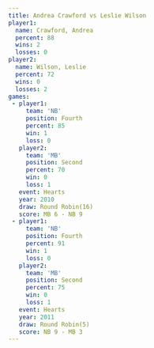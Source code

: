 ```yaml
---
title: Andrea Crawford vs Leslie Wilson
player1:                
  name: Crawford, Andrea
  percent: 88           
  wins: 2               
  losses: 0             
player2:                
  name: Wilson, Leslie  
  percent: 72           
  wins: 0               
  losses: 2             
games:
 - player1:          
     team: 'NB'      
     position: Fourth
     percent: 85     
     win: 1          
     loss: 0         
   player2:          
     team: 'MB'      
     position: Second
     percent: 70     
     win: 0          
     loss: 1         
   event: Hearts        
   year: 2010           
   draw: Round Robin(16)
   score: MB 6 - NB 9   
 - player1:          
     team: 'NB'      
     position: Fourth
     percent: 91     
     win: 1          
     loss: 0         
   player2:          
     team: 'MB'      
     position: Second
     percent: 75     
     win: 0          
     loss: 1         
   event: Hearts       
   year: 2011          
   draw: Round Robin(5)
   score: NB 9 - MB 3  
---
```

